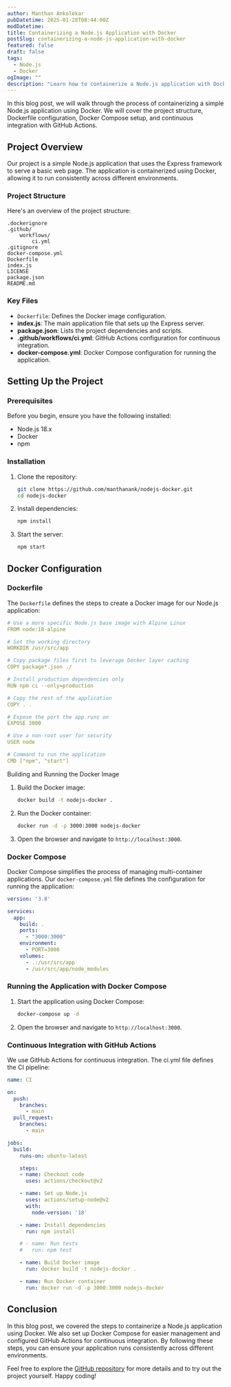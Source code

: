 ```yaml
---
author: Manthan Ankolekar
pubDatetime: 2025-01-28T08:44:00Z
modDatetime: 
title: Containerizing a Node.js Application with Docker
postSlug: containerizing-a-node-js-application-with-docker
featured: false
draft: false
tags:
  - Node.js
  - Docker
ogImage: ""
description: "Learn how to containerize a Node.js application with Docker, enabling you to build, ship, and run your app in a consistent environment."
---
```


In this blog post, we will walk through the process of containerizing a simple Node.js application using Docker. We will cover the project structure, Dockerfile configuration, Docker Compose setup, and continuous integration with GitHub Actions.

## Project Overview

Our project is a simple Node.js application that uses the Express framework to serve a basic web page. The application is containerized using Docker, allowing it to run consistently across different environments.

### Project Structure

Here's an overview of the project structure:

```text
.dockerignore
.github/
    workflows/
        ci.yml
.gitignore
docker-compose.yml
Dockerfile
index.js
LICENSE
package.json
README.md
```

### Key Files

- `Dockerfile`: Defines the Docker image configuration.
- **index.js**: The main application file that sets up the Express server.
- **package.json**: Lists the project dependencies and scripts.
- **.github/workflows/ci.yml**: GitHub Actions configuration for continuous integration.
- **docker-compose.yml**: Docker Compose configuration for running the application.

## Setting Up the Project

### Prerequisites

Before you begin, ensure you have the following installed:

- Node.js 18.x
- Docker
- npm

### Installation

1. Clone the repository:

    ```bash
    git clone https://github.com/manthanank/nodejs-docker.git
    cd nodejs-docker
    ```

2. Install dependencies:

    ```bash
    npm install
    ```

3. Start the server:

    ```bash
    npm start
    ```

## Docker Configuration

### Dockerfile

The `Dockerfile` defines the steps to create a Docker image for our Node.js application:

```yml
# Use a more specific Node.js base image with Alpine Linux
FROM node:18-alpine

# Set the working directory
WORKDIR /usr/src/app

# Copy package files first to leverage Docker layer caching
COPY package*.json ./

# Install production dependencies only
RUN npm ci --only=production

# Copy the rest of the application
COPY . .

# Expose the port the app runs on
EXPOSE 3000

# Use a non-root user for security
USER node

# Command to run the application
CMD ["npm", "start"]
```

Building and Running the Docker Image

1. Build the Docker image:

    ```bash
    docker build -t nodejs-docker .
    ```

2. Run the Docker container:

    ```bash
    docker run -d -p 3000:3000 nodejs-docker
    ```

3. Open the browser and navigate to `http://localhost:3000`.

### Docker Compose

Docker Compose simplifies the process of managing multi-container applications. Our `docker-compose.yml` file defines the configuration for running the application:

```yml
version: '3.8'

services:
  app:
    build: .
    ports:
      - "3000:3000"
    environment:
      - PORT=3000
    volumes:
      - .:/usr/src/app
      - /usr/src/app/node_modules
```

### Running the Application with Docker Compose

1. Start the application using Docker Compose:

    ```bash
    docker-compose up -d
    ```

2. Open the browser and navigate to `http://localhost:3000`.

### Continuous Integration with GitHub Actions

We use GitHub Actions for continuous integration. The ci.yml file defines the CI pipeline:

```yml
name: CI

on:
  push:
    branches:
      - main
  pull_request:
    branches:
      - main

jobs:
  build:
    runs-on: ubuntu-latest

    steps:
    - name: Checkout code
      uses: actions/checkout@v2

    - name: Set up Node.js
      uses: actions/setup-node@v2
      with:
        node-version: '18'

    - name: Install dependencies
      run: npm install

    # - name: Run tests
    #   run: npm test

    - name: Build Docker image
      run: docker build -t nodejs-docker .

    - name: Run Docker container
      run: docker run -d -p 3000:3000 nodejs-docker
```

## Conclusion

In this blog post, we covered the steps to containerize a Node.js application using Docker. We also set up Docker Compose for easier management and configured GitHub Actions for continuous integration. By following these steps, you can ensure your application runs consistently across different environments.

Feel free to explore the [GitHub repository](https://github.com/manthanank/nodejs-docker) for more details and to try out the project yourself. Happy coding!
